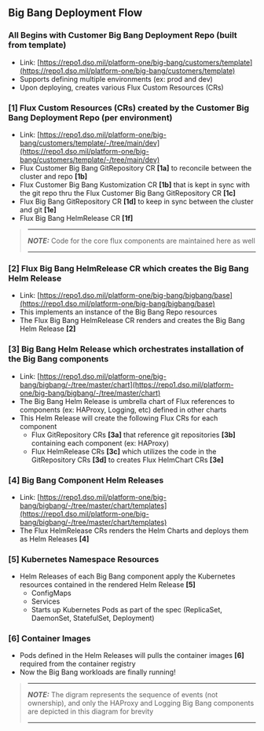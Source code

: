 ## Big Bang Deployment Flow

### All Begins with Customer Big Bang Deployment Repo (built from template)

* Link: [https://repo1.dso.mil/platform-one/big-bang/customers/template](https://repo1.dso.mil/platform-one/big-bang/customers/template)
* Supports defining multiple environments (ex: prod and dev)
* Upon deploying, creates various Flux Custom Resources (CRs)

### **[1]** Flux Custom Resources (CRs) created by the Customer Big Bang Deployment Repo (per environment)

* Link: [https://repo1.dso.mil/platform-one/big-bang/customers/template/-/tree/main/dev](https://repo1.dso.mil/platform-one/big-bang/customers/template/-/tree/main/dev)
* Flux Customer Big Bang GitRepository CR **[1a]** to reconcile between the cluster and repo **[1b]**
* Flux Customer Big Bang Kustomization CR **[1b]** that is kept in sync with the git repo thru the Flux Customer Big Bang GitRepository CR **[1c]**
* Flux Big Bang GitRepository CR **[1d]** to keep in sync between the cluster and git **[1e]**
* Flux Big Bang HelmRelease CR **[1f]**

> ************
> **_NOTE:_** Code for the core flux components are maintained here as well
> ************

### **[2]** Flux Big Bang HelmRelease CR which creates the Big Bang Helm Release

* Link: [https://repo1.dso.mil/platform-one/big-bang/bigbang/base](https://repo1.dso.mil/platform-one/big-bang/bigbang/base)
* This implements an instance of the Big Bang Repo resources
* The Flux Big Bang HelmRelease CR renders and creates the Big Bang Helm Release **[2]**

### **[3]** Big Bang Helm Release which orchestrates installation of the Big Bang components

* Link: [https://repo1.dso.mil/platform-one/big-bang/bigbang/-/tree/master/chart](https://repo1.dso.mil/platform-one/big-bang/bigbang/-/tree/master/chart)
* The Big Bang Helm Release is umbrella chart of Flux references to components (ex: HAProxy, Logging, etc) defined in other charts
* This Helm Release will create the following Flux CRs for each component
  * Flux GitRepository CRs **[3a]** that reference git repositories **[3b]** containing each component (ex: HAProxy)
  * Flux HelmRelease CRs **[3c]** which utilizes the code in the GitRepository CRs **[3d]** to creates Flux HelmChart CRs **[3e]**

### **[4]** Big Bang Component Helm Releases

* Link: [https://repo1.dso.mil/platform-one/big-bang/bigbang/-/tree/master/chart/templates](https://repo1.dso.mil/platform-one/big-bang/bigbang/-/tree/master/chart/templates)
* The Flux HelmRelease CRs renders the Helm Charts and deploys them as Helm Releases **[4]**

### **[5]** Kubernetes Namespace Resources

* Helm Releases of each Big Bang component apply the Kubernetes resources contained in the rendered Helm Release **[5]**
  * ConfigMaps
  * Services
  * Starts up Kubernetes Pods as part of the spec (ReplicaSet, DaemonSet, StatefulSet, Deployment)

### **[6]** Container Images

* Pods defined in the Helm Releases will pulls the container images **[6]** required from the container registry
* Now the Big Bang workloads are finally running!

> ************
> **_NOTE:_** The digram represents the sequence of events (not ownership), and only the HAProxy and Logging Big Bang components are depicted in this diagram for brevity
> ************